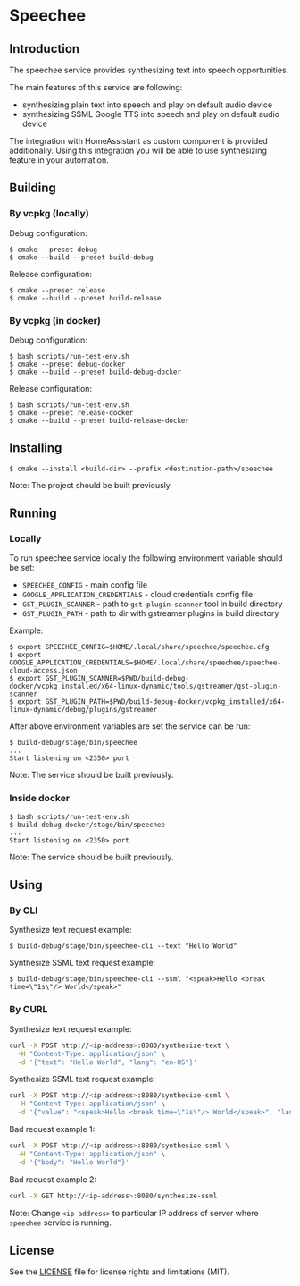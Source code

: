 # Speechee

## Introduction

The speechee service provides synthesizing text into speech opportunities.

The main features of this service are following:
* synthesizing plain text into speech and play on default audio device
* synthesizing SSML Google TTS into speech and play on default audio device

The integration with HomeAssistant as custom component is provided additionally. Using this integration you will
be able to use synthesizing feature in your automation.

## Building

### By vcpkg (locally)

Debug configuration:
```shell
$ cmake --preset debug
$ cmake --build --preset build-debug
```
Release configuration:
```shell
$ cmake --preset release
$ cmake --build --preset build-release
```

### By vcpkg (in docker)

Debug configuration:
```shell
$ bash scripts/run-test-env.sh
$ cmake --preset debug-docker
$ cmake --build --preset build-debug-docker
```
Release configuration:
```shell
$ bash scripts/run-test-env.sh
$ cmake --preset release-docker
$ cmake --build --preset build-release-docker
```

## Installing

```shell
$ cmake --install <build-dir> --prefix <destination-path>/speechee
```

Note: The project should be built previously.

## Running

### Locally

To run speechee service locally the following environment variable should be set:
* `SPEECHEE_CONFIG` - main config file
* `GOOGLE_APPLICATION_CREDENTIALS` - cloud credentials config file
* `GST_PLUGIN_SCANNER` - path to `gst-plugin-scanner` tool in build directory
* `GST_PLUGIN_PATH` - path to dir with gstreamer plugins in build directory

Example:
```shell
$ export SPEECHEE_CONFIG=$HOME/.local/share/speechee/speechee.cfg
$ export GOOGLE_APPLICATION_CREDENTIALS=$HOME/.local/share/speechee/speechee-cloud-access.json
$ export GST_PLUGIN_SCANNER=$PWD/build-debug-docker/vcpkg_installed/x64-linux-dynamic/tools/gstreamer/gst-plugin-scanner
$ export GST_PLUGIN_PATH=$PWD/build-debug-docker/vcpkg_installed/x64-linux-dynamic/debug/plugins/gstreamer
```

After above environment variables are set the service can be run:
```shell
$ build-debug/stage/bin/speechee
...
Start listening on <2350> port
```

Note: The service should be built previously.

### Inside docker

```shell
$ bash scripts/run-test-env.sh
$ build-debug-docker/stage/bin/speechee
...
Start listening on <2350> port
```

Note: The service should be built previously.

## Using

### By CLI

Synthesize text request example:
```shell
$ build-debug/stage/bin/speechee-cli --text "Hello World"
```

Synthesize SSML text request example:
```shell
$ build-debug/stage/bin/speechee-cli --ssml "<speak>Hello <break time=\"1s\"/> World</speak>"
```

### By CURL

Synthesize text request example:
```bash
curl -X POST http://<ip-address>:8080/synthesize-text \
  -H "Content-Type: application/json" \
  -d '{"text": "Hello World", "lang": "en-US"}'
```

Synthesize SSML text request example:
```bash
curl -X POST http://<ip-address>:8080/synthesize-ssml \
  -H "Content-Type: application/json" \
  -d '{"value": "<speak>Hello <break time=\"1s\"/> World</speak>", "lang": "en-US"}'
```

Bad request example 1:
```bash
curl -X POST http://<ip-address>:8080/synthesize-ssml \
  -H "Content-Type: application/json" \
  -d '{"body": "Hello World"}'
```

Bad request example 2:
```bash
curl -X GET http://<ip-address>:8080/synthesize-ssml
```

Note: Change `<ip-address>` to particular IP address of server where `speechee` service is running.

## License

See the [LICENSE](LICENSE.md) file for license rights and limitations (MIT).